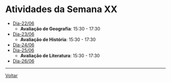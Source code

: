 # Atividades da Semana XX

* [Dia-22/06](dia_20200622.md)
    * **Avaliação de Geografia**: 15:30 - 17:30
* [Dia-23/06](dia_20200623.md)
    * **Avaliação de História**: 15:30 - 17:30
* [Dia-24/06](dia_20200624.md)
* [Dia-25/06](dia_20200625.md)
    * **Avaliação de Literatura**: 15:30 - 17:30
* [Dia-26/06](dia_20200626.md)

---
[Voltar](../index.md)


[AVA]:  https://poliedro-ava.azurewebsites.net
